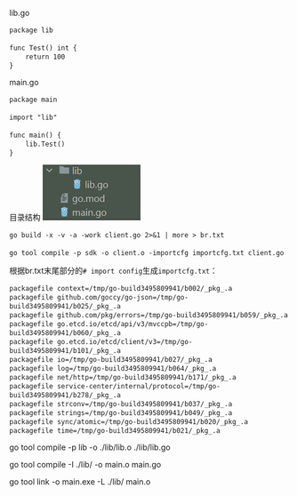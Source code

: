 lib.go
```
package lib

func Test() int {
	return 100
}
```
main.go
```
package main

import "lib"

func main() {
	lib.Test()
}
```
目录结构
![](../images/目录结构.png)
```
go build -x -v -a -work client.go 2>&1 | more > br.txt

go tool compile -p sdk -o client.o -importcfg importcfg.txt client.go
```
根据br.txt末尾部分的`# import config`生成`importcfg.txt`：
```
packagefile context=/tmp/go-build3495809941/b002/_pkg_.a
packagefile github.com/goccy/go-json=/tmp/go-build3495809941/b025/_pkg_.a
packagefile github.com/pkg/errors=/tmp/go-build3495809941/b059/_pkg_.a
packagefile go.etcd.io/etcd/api/v3/mvccpb=/tmp/go-build3495809941/b060/_pkg_.a
packagefile go.etcd.io/etcd/client/v3=/tmp/go-build3495809941/b101/_pkg_.a
packagefile io=/tmp/go-build3495809941/b027/_pkg_.a
packagefile log=/tmp/go-build3495809941/b064/_pkg_.a
packagefile net/http=/tmp/go-build3495809941/b171/_pkg_.a
packagefile service-center/internal/protocol=/tmp/go-build3495809941/b278/_pkg_.a
packagefile strconv=/tmp/go-build3495809941/b037/_pkg_.a
packagefile strings=/tmp/go-build3495809941/b049/_pkg_.a
packagefile sync/atomic=/tmp/go-build3495809941/b020/_pkg_.a
packagefile time=/tmp/go-build3495809941/b021/_pkg_.a
```

go tool compile -p lib -o ./lib/lib.o ./lib/lib.go

go tool compile -I ./lib/ -o main.o main.go

go tool link -o main.exe -L ./lib/ main.o
```